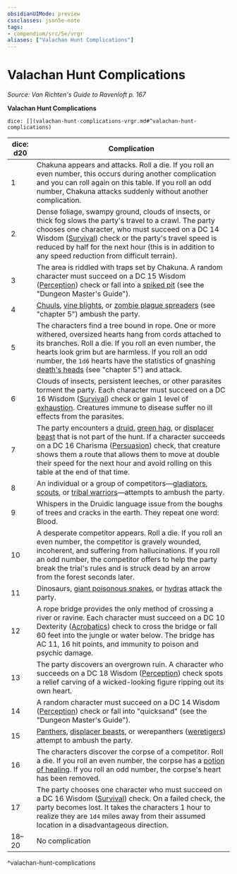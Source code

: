 ```yaml
---
obsidianUIMode: preview
cssclasses: json5e-note
tags:
- compendium/src/5e/vrgr
aliases: ["Valachan Hunt Complications"]
---
```

# Valachan Hunt Complications
*Source: Van Richten's Guide to Ravenloft p. 167* 

**Valachan Hunt Complications**

`dice: [](valachan-hunt-complications-vrgr.md#^valachan-hunt-complications)`

| dice: d20 | Complication |
|-----------|--------------|
| 1 | Chakuna appears and attacks. Roll a die. If you roll an even number, this occurs during another complication and you can roll again on this table. If you roll an odd number, Chakuna attacks suddenly without another complication. |
| 2 | Dense foliage, swampy ground, clouds of insects, or thick fog slows the party's travel to a crawl. The party chooses one character, who must succeed on a DC 14 Wisdom ([Survival](/2-Mechanics/CLI/rules/skills.md#Survival)) check or the party's travel speed is reduced by half for the next hour (this is in addition to any speed reduction from difficult terrain). |
| 3 | The area is riddled with traps set by Chakuna. A random character must succeed on a DC 15 Wisdom ([Perception](/2-Mechanics/CLI/rules/skills.md#Perception)) check or fall into a [spiked pit](/2-Mechanics/CLI/traps-hazards/pits.md) (see the "Dungeon Master's Guide"). |
| 4 | [Chuuls](/2-Mechanics/CLI/bestiary/aberration/chuul.md), [vine blights](/2-Mechanics/CLI/bestiary/plant/vine-blight.md), or [zombie plague spreaders](/2-Mechanics/CLI/bestiary/undead/zombie-plague-spreader-vrgr.md) (see "chapter 5") ambush the party. |
| 5 | The characters find a tree bound in rope. One or more withered, oversized hearts hang from cords attached to its branches. Roll a die. If you roll an even number, the hearts look grim but are harmless. If you roll an odd number, the `1d6` hearts have the statistics of gnashing [death's heads](/2-Mechanics/CLI/bestiary/undead/deaths-head-vrgr.md) (see "chapter 5") and attack. |
| 6 | Clouds of insects, persistent leeches, or other parasites torment the party. Each character must succeed on a DC 16 Wisdom ([Survival](/2-Mechanics/CLI/rules/skills.md#Survival)) check or gain 1 level of [exhaustion](/2-Mechanics/CLI/rules/conditions.md#exhaustion). Creatures immune to disease suffer no ill effects from the parasites. |
| 7 | The party encounters a [druid](/2-Mechanics/CLI/bestiary/humanoid/druid.md), [green hag](/2-Mechanics/CLI/bestiary/fey/green-hag.md), or [displacer beast](/2-Mechanics/CLI/bestiary/monstrosity/displacer-beast.md) that is not part of the hunt. If a character succeeds on a DC 16 Charisma ([Persuasion](/2-Mechanics/CLI/rules/skills.md#Persuasion)) check, that creature shows them a route that allows them to move at double their speed for the next hour and avoid rolling on this table at the end of that time. |
| 8 | An individual or a group of competitors—[gladiators](/2-Mechanics/CLI/bestiary/humanoid/gladiator.md), [scouts](/2-Mechanics/CLI/bestiary/humanoid/scout.md), or [tribal warriors](/2-Mechanics/CLI/bestiary/humanoid/tribal-warrior.md)—attempts to ambush the party. |
| 9 | Whispers in the Druidic language issue from the boughs of trees and cracks in the earth. They repeat one word: Blood. |
| 10 | A desperate competitor appears. Roll a die. If you roll an even number, the competitor is gravely wounded, incoherent, and suffering from hallucinations. If you roll an odd number, the competitor offers to help the party break the trial's rules and is struck dead by an arrow from the forest seconds later. |
| 11 | Dinosaurs, [giant poisonous snakes](/2-Mechanics/CLI/bestiary/beast/giant-poisonous-snake.md), or [hydras](/2-Mechanics/CLI/bestiary/monstrosity/hydra.md) attack the party. |
| 12 | A rope bridge provides the only method of crossing a river or ravine. Each character must succeed on a DC 10 Dexterity ([Acrobatics](/2-Mechanics/CLI/rules/skills.md#Acrobatics)) check to cross the bridge or fall 60 feet into the jungle or water below. The bridge has AC 11, 16 hit points, and immunity to poison and psychic damage. |
| 13 | The party discovers an overgrown ruin. A character who succeeds on a DC 18 Wisdom ([Perception](/2-Mechanics/CLI/rules/skills.md#Perception)) check spots a relief carving of a wicked-looking figure ripping out its own heart. |
| 14 | A random character must succeed on a DC 14 Wisdom ([Perception](/2-Mechanics/CLI/rules/skills.md#Perception)) check or fall into "quicksand" (see the "Dungeon Master's Guide"). |
| 15 | [Panthers](/2-Mechanics/CLI/bestiary/beast/panther.md), [displacer beasts](/2-Mechanics/CLI/bestiary/monstrosity/displacer-beast.md), or werepanthers ([weretigers](/2-Mechanics/CLI/bestiary/humanoid/weretiger.md)) attempt to ambush the party. |
| 16 | The characters discover the corpse of a competitor. Roll a die. If you roll an even number, the corpse has a [potion of healing](/2-Mechanics/CLI/items/potion-of-healing.md). If you roll an odd number, the corpse's heart has been removed. |
| 17 | The party chooses one character who must succeed on a DC 16 Wisdom ([Survival](/2-Mechanics/CLI/rules/skills.md#Survival)) check. On a failed check, the party becomes lost. It takes the characters 1 hour to realize they are `1d4` miles away from their assumed location in a disadvantageous direction. |
| 18–20 | No complication |
^valachan-hunt-complications